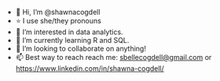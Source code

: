 - 👋 Hi, I’m @shawnacogdell
- :star: I use she/they pronouns 
- 👀 I’m interested in data analytics.
- 🌱 I’m currently learning R and SQL.
- 👥 I’m looking to collaborate on anything!
- 📫 Best way to reach reach me: sbellecogdell@gmail.com or https://www.linkedin.com/in/shawna-cogdell/

<!---
shawnacogdell/shawnacogdell is a ✨ special ✨ repository because its `README.md` (this file) appears on your GitHub profile.
You can click the Preview link to take a look at your changes.
--->
